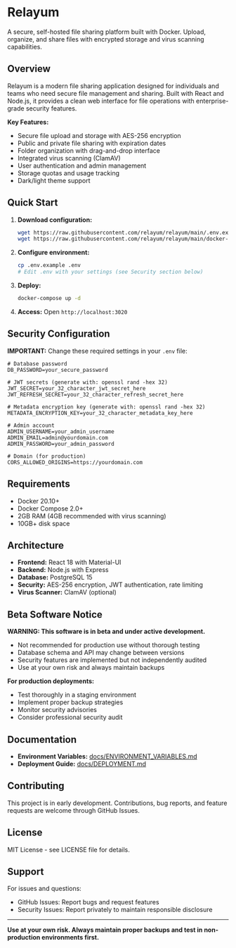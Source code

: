 # Relayum

A secure, self-hosted file sharing platform built with Docker. Upload, organize, and share files with encrypted storage and virus scanning capabilities.

## Overview

Relayum is a modern file sharing application designed for individuals and teams who need secure file management and sharing. Built with React and Node.js, it provides a clean web interface for file operations with enterprise-grade security features.

**Key Features:**
- Secure file upload and storage with AES-256 encryption
- Public and private file sharing with expiration dates
- Folder organization with drag-and-drop interface
- Integrated virus scanning (ClamAV)
- User authentication and admin management
- Storage quotas and usage tracking
- Dark/light theme support

## Quick Start

1. **Download configuration:**
   ```bash
   wget https://raw.githubusercontent.com/relayum/relayum/main/.env.example
   wget https://raw.githubusercontent.com/relayum/relayum/main/docker-compose.yml
   ```

2. **Configure environment:**
   ```bash
   cp .env.example .env
   # Edit .env with your settings (see Security section below)
   ```

3. **Deploy:**
   ```bash
   docker-compose up -d
   ```

4. **Access:** Open `http://localhost:3020`

## Security Configuration

**IMPORTANT:** Change these required settings in your `.env` file:

```env
# Database password
DB_PASSWORD=your_secure_password

# JWT secrets (generate with: openssl rand -hex 32)
JWT_SECRET=your_32_character_jwt_secret_here
JWT_REFRESH_SECRET=your_32_character_refresh_secret_here

# Metadata encryption key (generate with: openssl rand -hex 32)
METADATA_ENCRYPTION_KEY=your_32_character_metadata_key_here

# Admin account
ADMIN_USERNAME=your_admin_username
ADMIN_EMAIL=admin@yourdomain.com
ADMIN_PASSWORD=your_admin_password

# Domain (for production)
CORS_ALLOWED_ORIGINS=https://yourdomain.com
```

## Requirements

- Docker 20.10+
- Docker Compose 2.0+
- 2GB RAM (4GB recommended with virus scanning)
- 10GB+ disk space

## Architecture

- **Frontend:** React 18 with Material-UI
- **Backend:** Node.js with Express
- **Database:** PostgreSQL 15
- **Security:** AES-256 encryption, JWT authentication, rate limiting
- **Virus Scanner:** ClamAV (optional)

## Beta Software Notice

**WARNING: This software is in beta and under active development.**

- Not recommended for production use without thorough testing
- Database schema and API may change between versions
- Security features are implemented but not independently audited
- Use at your own risk and always maintain backups

**For production deployments:**
- Test thoroughly in a staging environment
- Implement proper backup strategies
- Monitor security advisories
- Consider professional security audit

## Documentation

- **Environment Variables:** [docs/ENVIRONMENT_VARIABLES.md](docs/ENVIRONMENT_VARIABLES.md)
- **Deployment Guide:** [docs/DEPLOYMENT.md](docs/DEPLOYMENT.md)

## Contributing

This project is in early development. Contributions, bug reports, and feature requests are welcome through GitHub Issues.

## License

MIT License - see LICENSE file for details.

## Support

For issues and questions:
- GitHub Issues: Report bugs and request features
- Security Issues: Report privately to maintain responsible disclosure

---

**Use at your own risk. Always maintain proper backups and test in non-production environments first.**